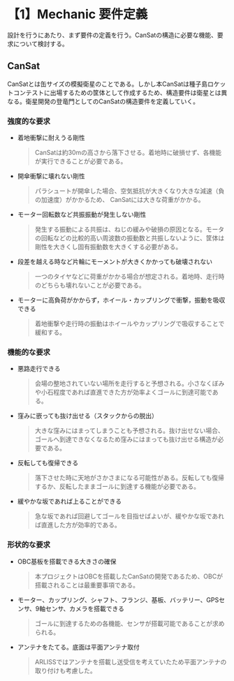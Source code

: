 # 【1】Mechanic 要件定義
設計を行うにあたり、まず要件の定義を行う。CanSatの構造に必要な機能、要求について検討する。
  ## CanSat
CanSatとは缶サイズの模擬衛星のことである。しかし本CanSatは種子島ロケットコンテストに出場するための筐体として作成するため、構造要件は衛星とは異なる。衛星開発の登竜門としてのCanSatの構造要件を定義していく。
  ### 強度的な要求
  * 着地衝撃に耐えうる剛性

    >CanSatは約30mの高さから落下させる。着地時に破損せず、各機能が実行できることが必要である。

  * 開傘衝撃に壊れない剛性

    >パラシュートが開傘した場合、空気抵抗が大きくなり大きな減速（負の加速度）がかかるため、 CanSatには大きな荷重がかかる。 

  * モーター回転数など共振振動が発生しない剛性

    >発生する振動による共振は、ねじの緩みや破損の原因となる。モータの回転などの比較的高い周波数の振動数と共振しないように、筐体は剛性を大きくし固有振動数を大きくする必要がある。

  * 段差を越える時など片輪にモーメントが大きくかかっても破壊されない

    >一つのタイヤなどに荷重がかかる場合が想定される。着地時、走行時のどちらも壊れないことが必要である。

  * モーターに高負荷がかからず，ホイール・カップリングで衝撃，振動を吸収できる

    >着地衝撃や走行時の振動はホイールやカップリングで吸収することで緩和する。  
  ### 機能的な要求  
  * 悪路走行できる
  
    >会場の整地されていない場所を走行すると予想される。小さなくぼみや小石程度であれば直進できた方が効率よくゴールに到達可能である。

  * 窪みに嵌っても抜け出せる（スタックからの脱出）

    >大きな窪みにはまってしまうことも予想される。抜け出せない場合、ゴールへ到達できなくなるため窪みにはまっても抜け出せる構造が必要である。

  * 反転しても復帰できる

    >落下させた時に天地がさかさまになる可能性がある。反転しても復帰するか、反転したままゴールに到達する機能が必要である。

  * 緩やかな坂であれば上ることができる

    >急な坂であれば回避してゴールを目指せばよいが、緩やかな坂であれば直進した方が効率的である。


  ### 形状的な要求  
  * OBC基板を搭載できる大きさの確保 
    
    >本プロジェクトはOBCを搭載したCanSatの開発であるため、OBCが搭載されることは最重要事項である。

  * モーター、カップリング、シャフト、フランジ、基板、バッテリー、GPSセンサ、9軸センサ、カメラを搭載できる
    
    >ゴールに到達するための各機能、センサが搭載可能であることが求められる。

  * アンテナをたてる。底面は平面アンテナ取付

    >ARLISSではアンテナを搭載し送受信を考えていたため平面アンテナの取り付けも考慮した。